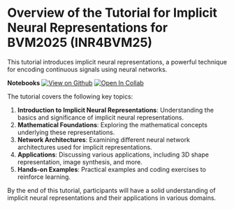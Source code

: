 # Overview of the Tutorial for Implicit Neural Representations for BVM2025 (INR4BVM25)

This tutorial introduces implicit neural representations, a powerful technique for encoding continuous signals using neural networks.

**Notebooks**
[![View on Github](https://img.shields.io/static/v1.svg?logo=github&label=Repo&message=View%20On%20Github&color=lightgrey)](https://github.com/ziadhemidi/INR4BVM25.git)
[![Open In Collab](https://colab.research.google.com/assets/colab-badge.svg)](https://colab.research.google.com/github/ziadhemidi/INR4BVM25/blob/main/INR_turorial.ipynb)

The tutorial covers the following key topics:

1. **Introduction to Implicit Neural Representations**: Understanding the basics and significance of implicit neural representations.
2. **Mathematical Foundations**: Exploring the mathematical concepts underlying these representations.
3. **Network Architectures**: Examining different neural network architectures used for implicit representations.
4. **Applications**: Discussing various applications, including 3D shape representation, image synthesis, and more.
5. **Hands-on Examples**: Practical examples and coding exercises to reinforce learning.

By the end of this tutorial, participants will have a solid understanding of implicit neural representations and their applications in various domains.
